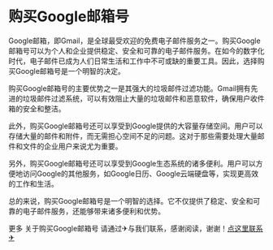 # 购买Google邮箱号

Google邮箱，即Gmail，是全球最受欢迎的免费电子邮件服务之一。购买Google邮箱号可以为个人和企业提供稳定、安全和可靠的电子邮件服务。在如今的数字化时代，电子邮件已成为人们日常生活和工作中不可或缺的重要工具。因此，选择购买Google邮箱号是一个明智的决定。

购买Google邮箱号的主要优势之一是其强大的垃圾邮件过滤功能。Gmail拥有先进的垃圾邮件过滤系统，可以有效阻止大量的垃圾邮件和恶意软件，确保用户收件箱的安全和整洁。

此外，购买Google邮箱号还可以享受到Google提供的大容量存储空间。用户可以存储大量的邮件和附件，而无需担心空间不足的问题。这对于那些需要处理大量邮件和文件的企业用户来说尤为重要。

另外，购买Google邮箱号还可以享受到Google生态系统的诸多便利。用户可以方便地访问Google的其他服务，如Google日历、Google云端硬盘等，实现更高效的工作和生活。

总的来说，购买Google邮箱号是一个明智的选择。它不仅提供了稳定、安全和可靠的电子邮件服务，还能够带来诸多便利和优势。

更多 关于购买Google邮箱号 请通过✈与我们联系，感谢阅读，谢谢！[点这里联系✈](https://1.k02.cc)